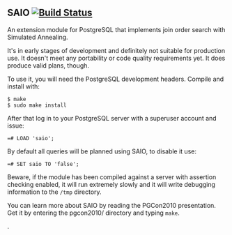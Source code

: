 SAIO [![Build Status](https://travis-ci.org/parkag/saio.svg)](https://travis-ci.org/parkag/saio)
----
An extension module for PostgreSQL that implements join order search
with Simulated Annealing.

It's in early stages of development and definitely not suitable for production
use. It doesn't meet any portability or code quality requirements yet. It does
produce valid plans, though.

To use it, you will need the PostgreSQL development headers. Compile
and install with:

    $ make
    $ sudo make install

After that log in to your PostgreSQL server with a superuser account
and issue:

    =# LOAD 'saio';

By default all queries will be planned using SAIO, to disable it use:

    =# SET saio TO 'false';

Beware, if the module has been compiled against a server with assertion
checking enabled, it will run extremely slowly and it will write debugging
information to the `/tmp` directory.

You can learn more about SAIO by reading the PGCon2010
presentation. Get it by entering the pgcon2010/ directory and typing
`make`.

.
